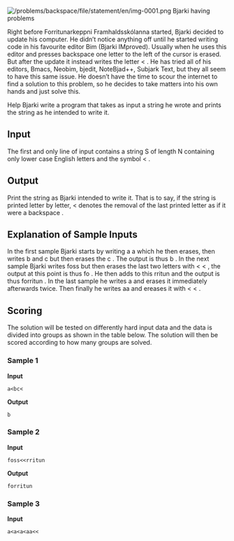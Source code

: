 ![/problems/backspace/file/statement/en/img-0001.png](https://open.kattis.com/problems/backspace/file/statement/en/img-0001.png)
Bjarki having problems

Right before Forritunarkeppni Framhaldsskólanna started,
Bjarki decided to update his computer. He didn’t notice
anything off until he started writing code in his favourite
editor Bim (Bjarki IMproved). Usually when he uses this editor
and presses backspace one letter to the left of the
cursor is erased. But after the update it instead writes the
letter < .
He has tried all of his editors, Bmacs, Neobim, bjedit,
NoteBjad++, Subjark Text, but they all seem to have this same
issue. He doesn’t have the time to scour the internet to find a
solution to this problem, so he decides to take matters into
his own hands and just solve this.

Help Bjarki write a program that takes as input a string he
wrote and prints the string as he intended to write it.

## Input
The first and only line of input contains a string S of length N containing only lower case English
letters and the symbol < .

## Output
Print the string as Bjarki intended to write it. That is to
say, if the string is printed letter by letter, < denotes the removal of the last printed
letter as if it were a backspace .

## Explanation of Sample Inputs
In the first sample Bjarki starts by writing a a which he then erases, then writes b and c but then
erases the c . The output is thus b . In the next sample Bjarki writes foss but then erases the last two
letters with < < , the output at this point is thus fo . He then adds to this rritun and the output is thus forritun . In the last sample he writes a and erases it immediately
afterwards twice. Then finally he writes aa and ereases it with < < .

## Scoring
The solution will be tested on differently hard input data
and the data is divided into groups as shown in the table
below. The solution will then be scored according to how many
groups are solved.

### Sample 1
**Input**
```text
a<bc<
```
**Output**
```text
b
```

### Sample 2
**Input**
```text
foss<<rritun
```
**Output**
```text
forritun
```

### Sample 3
**Input**
```text
a<a<a<aa<<
```
